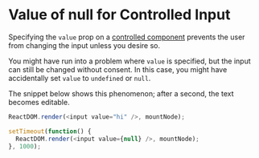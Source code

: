# Value of null for Controlled Input

Specifying the `value` prop on a [controlled component](../docs/07-forms.md) prevents the user from changing the input unless you desire so.

You might have run into a problem where `value` is specified, but the input can still be changed without consent. In this case, you might have accidentally set `value` to `undefined` or `null`.

The snippet below shows this phenomenon; after a second, the text becomes editable.

```javascript
ReactDOM.render(<input value="hi" />, mountNode);

setTimeout(function() {
  ReactDOM.render(<input value={null} />, mountNode);
}, 1000);
```

